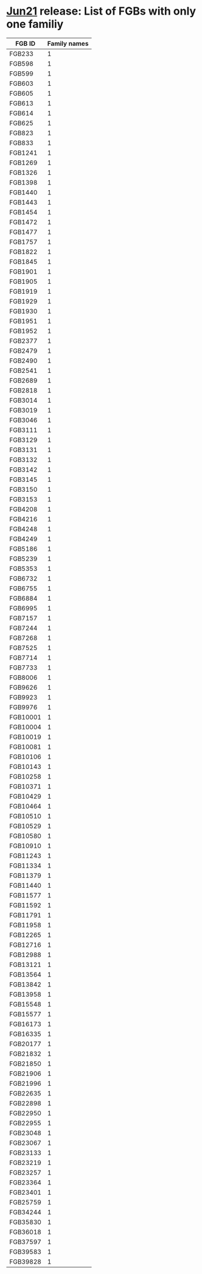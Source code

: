# [Jun21](../README.md#taxonomic-families-per-fgb) release: List of FGBs with only one familiy
FGB ID | Family names
------------ | -------------
FGB233	| 1	| f__Peptostreptococcaceae
FGB598	| 1	| f__Porphyromonadaceae
FGB599	| 1	| f__Tannerellaceae
FGB603	| 1	| f__Bacteroidales_unclassified
FGB605	| 1	| f__Barnesiellaceae
FGB613	| 1	| f__Dysgonomonadaceae
FGB614	| 1	| f__Dysgonomonadaceae
FGB625	| 1	| f__Bacteroidales_unclassified
FGB823	| 1	| f__Flavobacteriaceae
FGB833	| 1	| f__Sphingobacteriaceae
FGB1241	| 1	| f__Clostridiaceae
FGB1269	| 1	| f__Eubacteriaceae
FGB1326	| 1	| f__Oscillospiraceae
FGB1398	| 1	| f__Lachnospiraceae
FGB1440	| 1	| f__Lachnospiraceae
FGB1443	| 1	| f__Clostridiaceae
FGB1454	| 1	| f__Lachnospiraceae
FGB1472	| 1	| f__Eubacteriaceae
FGB1477	| 1	| f__Clostridiales_unclassified
FGB1757	| 1	| f__Clostridiaceae
FGB1822	| 1	| f__Clostridiales_unclassified
FGB1845	| 1	| f__Erysipelotrichaceae
FGB1901	| 1	| f__Lactobacillaceae
FGB1905	| 1	| f__Lactobacillaceae
FGB1919	| 1	| f__Ruminococcaceae
FGB1929	| 1	| f__Paenibacillaceae
FGB1930	| 1	| f__Paenibacillaceae
FGB1951	| 1	| f__Bacillaceae
FGB1952	| 1	| f__Bacillaceae
FGB2377	| 1	| f__Victivallaceae
FGB2479	| 1	| f__Vibrionaceae
FGB2490	| 1	| f__Moraxellaceae
FGB2541	| 1	| f__Hyphomicrobiaceae
FGB2689	| 1	| f__Hydrococcaceae
FGB2818	| 1	| f__Pseudoalteromonadaceae
FGB3014	| 1	| f__Ruminococcaceae
FGB3019	| 1	| f__Ruminococcaceae
FGB3046	| 1	| f__Ruminococcaceae
FGB3111	| 1	| f__Actinomycetaceae
FGB3129	| 1	| f__Corynebacteriaceae
FGB3131	| 1	| f__Corynebacteriaceae
FGB3132	| 1	| f__Corynebacteriaceae
FGB3142	| 1	| f__Brevibacteriaceae
FGB3145	| 1	| f__Microbacteriaceae
FGB3150	| 1	| f__Bifidobacteriaceae
FGB3153	| 1	| f__Bifidobacteriaceae
FGB4208	| 1	| f__Campylobacteraceae
FGB4216	| 1	| f__Alphaproteobacteria_unclassified
FGB4248	| 1	| f__Rhizobiaceae
FGB4249	| 1	| f__Bartonellaceae
FGB5186	| 1	| f__Pseudomonadaceae
FGB5239	| 1	| f__Balneatrichaceae
FGB5353	| 1	| f__Dermatophilaceae
FGB6732	| 1	| f__Candidatus_Midichloriaceae
FGB6755	| 1	| f__Clostridiales_Family_XIII_Incertae_Sedis
FGB6884	| 1	| f__Bacillaceae
FGB6995	| 1	| f__Bacteria_unclassified
FGB7157	| 1	| f__Aestuariirhabdaceae
FGB7244	| 1	| f__Actinomycetaceae
FGB7268	| 1	| f__Microbacteriaceae
FGB7525	| 1	| f__Devosiaceae
FGB7714	| 1	| f__Xanthobacteraceae
FGB7733	| 1	| f__Aurantimonadaceae
FGB8006	| 1	| f__Acidimicrobiales_unclassified
FGB9626	| 1	| f__Clostridiales_Family_XIII_Incertae_Sedis
FGB9923	| 1	| f__Mycobacteriaceae
FGB9976	| 1	| f__Nocardiaceae
FGB10001	| 1	| f__Nocardiaceae
FGB10004	| 1	| f__Nocardiaceae
FGB10019	| 1	| f__Actinomycetaceae
FGB10081	| 1	| f__Nocardioidaceae
FGB10106	| 1	| f__Dermacoccaceae
FGB10143	| 1	| f__Cellulomonadaceae
FGB10258	| 1	| f__Micromonosporaceae
FGB10371	| 1	| f__Micrococcaceae
FGB10429	| 1	| f__Microbacteriaceae
FGB10464	| 1	| f__Microbacteriaceae
FGB10510	| 1	| f__Corynebacteriaceae
FGB10529	| 1	| f__Streptomycetaceae
FGB10580	| 1	| f__Actinomycetaceae
FGB10910	| 1	| f__Streptomycetaceae
FGB11243	| 1	| f__Kribbellaceae
FGB11334	| 1	| f__Nocardiaceae
FGB11379	| 1	| f__Streptomycetaceae
FGB11440	| 1	| f__Bradyrhizobiaceae
FGB11577	| 1	| f__Micrococcaceae
FGB11592	| 1	| f__Micrococcaceae
FGB11791	| 1	| f__Thermomonosporaceae
FGB11958	| 1	| f__Micrococcaceae
FGB12265	| 1	| f__Streptomycetaceae
FGB12716	| 1	| f__Pelagibacteraceae
FGB12988	| 1	| f__Bradyrhizobiaceae
FGB13121	| 1	| f__Micromonosporaceae
FGB13564	| 1	| f__Streptomycetaceae
FGB13842	| 1	| f__Methylobacteriaceae
FGB13958	| 1	| f__Streptomycetaceae
FGB15548	| 1	| f__Streptosporangiaceae
FGB15577	| 1	| f__Micromonosporaceae
FGB16173	| 1	| f__Rhizobiaceae
FGB16335	| 1	| f__Oscillatoriaceae
FGB20177	| 1	| f__Defluviitaleaceae
FGB21832	| 1	| f__Methylobacteriaceae
FGB21850	| 1	| f__Xanthobacteraceae
FGB21906	| 1	| f__Phyllobacteriaceae
FGB21996	| 1	| f__Methylocystaceae
FGB22635	| 1	| f__Eggerthellaceae
FGB22898	| 1	| f__Corynebacteriales_unclassified
FGB22950	| 1	| f__Micromonosporaceae
FGB22955	| 1	| f__Micromonosporaceae
FGB23048	| 1	| f__Bogoriellaceae
FGB23067	| 1	| f__Cellulomonadaceae
FGB23133	| 1	| f__Thermomonosporaceae
FGB23219	| 1	| f__Pseudonocardiaceae
FGB23257	| 1	| f__Microbacteriaceae
FGB23364	| 1	| f__Microbacteriaceae
FGB23401	| 1	| f__Micrococcaceae
FGB25759	| 1	| f__Lacipirellulaceae
FGB34244	| 1	| f__Streptosporangiaceae
FGB35830	| 1	| f__Microbacteriaceae
FGB36018	| 1	| f__Streptomycetaceae
FGB37597	| 1	| f__Rhizobiaceae
FGB39583	| 1	| f__Nakamurellaceae
FGB39828	| 1	| f__Streptomycetaceae
